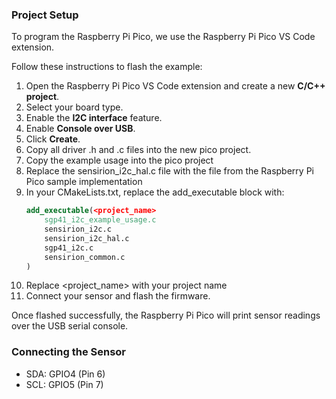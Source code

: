 ### Project Setup

To program the Raspberry Pi Pico, we use the Raspberry Pi Pico VS Code extension. 

Follow these instructions to flash the example:

1. Open the Raspberry Pi Pico VS Code extension and create a new **C/C++ project**.
2. Select your board type.
3. Enable the **I2C interface** feature.
4. Enable **Console over USB**.
5. Click **Create**.
6. Copy all driver .h and .c files into the new pico project.
7. Copy the example usage into the pico project
8. Replace the sensirion_i2c_hal.c file with the file from the Raspberry Pi Pico sample implementation
9. In your CMakeLists.txt, replace the add_executable block with:
    ```cmake
    add_executable(<project_name>
        sgp41_i2c_example_usage.c
        sensirion_i2c.c
        sensirion_i2c_hal.c
        sgp41_i2c.c
        sensirion_common.c
    )
    ```
10. Replace <project_name> with your project name
11. Connect your sensor and flash the firmware.

Once flashed successfully, the Raspberry Pi Pico will print sensor readings over the USB serial console.

### Connecting the Sensor

- SDA: GPIO4 (Pin 6)
- SCL: GPIO5 (Pin 7)